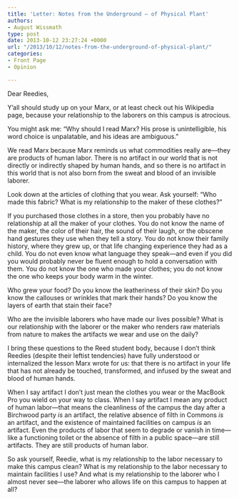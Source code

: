 ```yaml
---
title: 'Letter: Notes from the Underground — of Physical Plant'
authors:
- August Wissmath
type: post
date: 2013-10-12 23:27:24 +0000
url: "/2013/10/12/notes-from-the-underground-of-physical-plant/"
categories:
- Front Page
- Opinion

---
```

Dear Reedies,

Y’all should study up on your Marx, or at least check out his Wikipedia page, because your relationship to the laborers on this campus is atrocious.

You might ask me: “Why should I read Marx? His prose is unintelligible, his word choice is unpalatable, and his ideas are ambiguous.”

We read Marx because Marx reminds us what commodities really are—they are products of human labor. There is no artifact in our world that is not directly or indirectly shaped by human hands, and so there is no artifact in this world that is not also born from the sweat and blood of an invisible laborer.

Look down at the articles of clothing that you wear. Ask yourself: “Who made this fabric? What is my relationship to the maker of these clothes?”

If you purchased those clothes in a store, then you probably have no relationship at all the maker of your clothes. You do not know the name of the maker, the color of their hair, the sound of their laugh, or the obscene hand gestures they use when they tell a story. You do not know their family history, where they grew up, or that life changing experience they had as a child. You do not even know what language they speak—and even if you did you would probably never be fluent enough to hold a conversation with them. You do not know the one who made your clothes; you do not know the one who keeps your body warm in the winter.

Who grew your food? Do you know the leatheriness of their skin? Do you know the callouses or wrinkles that mark their hands? Do you know the layers of earth that stain their face?

Who are the invisible laborers who have made our lives possible? What is our relationship with the laborer or the maker who renders raw materials from nature to makes the artifacts we wear and use on the daily?

I bring these questions to the Reed student body, because I don’t think Reedies (despite their leftist tendencies) have fully understood or internalized the lesson Marx wrote for us: that there is no artifact in your life that has not already be touched, transformed, and infused by the sweat and blood of human hands.

When I say artifact I don’t just mean the clothes you wear or the MacBook Pro you wield on your way to class. When I say artifact I mean any product of human labor—that means the cleanliness of the campus the day after a Birchwood party _is_ an artifact, the relative absence of filth in Commons _is_ an artifact, and the existence of maintained facilities on campus _is_ an artifact. Even the products of labor that seem to degrade or vanish in time—like a functioning toilet or the absence of filth in a public space—are still artifacts. They are still products of human labor.

So ask yourself, Reedie, what is my relationship to the labor necessary to make this campus clean? What is my relationship to the labor necessary to maintain facilities I use? And what is my relationship to the laborer who I almost never see—the laborer who allows life on this campus to happen at all?